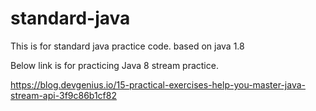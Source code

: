 # standard-java
This is for standard java practice code.
based on java 1.8


Below link is for practicing Java 8 stream practice.

https://blog.devgenius.io/15-practical-exercises-help-you-master-java-stream-api-3f9c86b1cf82
